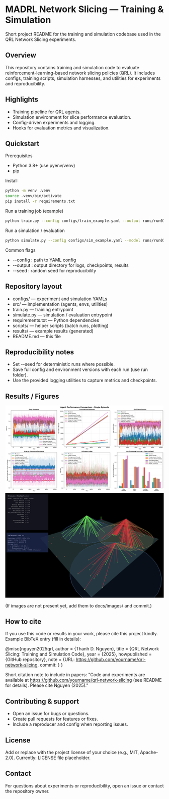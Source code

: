 # MADRL Network Slicing — Training & Simulation

Short project README for the training and simulation codebase used in the QRL Network Slicing experiments.

## Overview
This repository contains training and simulation code to evaluate reinforcement-learning-based network slicing policies (QRL). It includes configs, training scripts, simulation harnesses, and utilities for experiments and reproducibility.

## Highlights
- Training pipeline for QRL agents.
- Simulation environment for slice performance evaluation.
- Config-driven experiments and logging.
- Hooks for evaluation metrics and visualization.

## Quickstart

Prerequisites
- Python 3.8+ (use pyenv/venv)
- pip

Install
```bash
python -m venv .venv
source .venv/bin/activate
pip install -r requirements.txt
```

Run a training job (example)
```bash
python train.py --config configs/train_example.yaml --output runs/run01
```

Run a simulation / evaluation
```bash
python simulate.py --config configs/sim_example.yaml --model runs/run01/checkpoint.pth --output results/run01
```

Common flags
- --config : path to YAML config
- --output : output directory for logs, checkpoints, results
- --seed : random seed for reproducibility

## Repository layout
- configs/            — experiment and simulation YAMLs  
- src/                — implementation (agents, envs, utilities)  
- train.py            — training entrypoint  
- simulate.py         — simulation / evaluation entrypoint  
- requirements.txt    — Python dependencies  
- scripts/            — helper scripts (batch runs, plotting)  
- results/            — example results (generated)  
- README.md           — this file

## Reproducibility notes
- Set --seed for deterministic runs where possible.
- Save full config and environment versions with each run (use run folder).
- Use the provided logging utilities to capture metrics and checkpoints.

## Results / Figures

![Baseline comparison](docs/images/comparison.png)  
![Visualizer](docs/images/visualizer.png)


(If images are not present yet, add them to docs/images/ and commit.)

## How to cite
If you use this code or results in your work, please cite this project kindly. Example BibTeX entry (fill in details):

@misc{nguyen2025qrl,
    author = {Thanh D. Nguyen},
    title = {QRL Network Slicing: Training and Simulation Code},
    year = {2025},
    howpublished = {GitHub repository},
    note = {URL: https://github.com/yourname/qrl-network-slicing, commit: <commit-hash>}
}

Short citation note to include in papers:
"Code and experiments are available at https://github.com/yourname/qrl-network-slicing (see README for details). Please cite Nguyen (2025)."

## Contributing & support
- Open an issue for bugs or questions.
- Create pull requests for features or fixes.
- Include a reproducer and config when reporting issues.

## License
Add or replace with the project license of your choice (e.g., MIT, Apache-2.0). Currently: LICENSE file placeholder.

## Contact
For questions about experiments or reproducibility, open an issue or contact the repository owner.

<!-- End of README -->